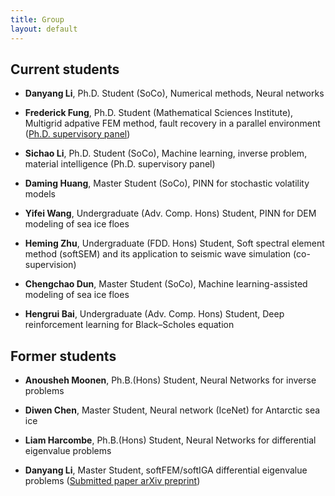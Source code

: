 ```yaml
---
title: Group
layout: default
---
```


## Current students

- **Danyang Li**, Ph.D. Student (SoCo), Numerical methods, Neural networks

- **Frederick Fung**, Ph.D. Student (Mathematical Sciences Institute), Multigrid adpative FEM method, fault recovery in a parallel environment (<u>Ph.D. supervisory panel</u>)

- **Sichao Li**, Ph.D. Student (SoCo), Machine learning, inverse problem, material intelligence (Ph.D. supervisory panel)

- **Daming Huang**, Master Student (SoCo), PINN for stochastic volatility models

- **Yifei Wang**, Undergraduate (Adv. Comp. Hons) Student, PINN for DEM modeling of sea ice floes

- **Heming Zhu**, Undergraduate (FDD. Hons) Student, Soft spectral element method (softSEM) and its application to seismic wave simulation (co-supervision)

- **Chengchao Dun**, Master Student (SoCo), Machine learning-assisted modeling of sea ice floes

- **Hengrui Bai**, Undergraduate (Adv. Comp. Hons) Student, Deep reinforcement learning for Black–Scholes equation

## Former students

- **Anousheh Moonen**, Ph.B.(Hons) Student, Neural Networks for inverse problems

- **Diwen Chen**, Master Student, Neural network (IceNet) for Antarctic sea ice

- **Liam Harcombe**, Ph.B.(Hons) Student, Neural Networks for differential eigenvalue problems

- **Danyang Li**, Master Student, softFEM/softIGA differential eigenvalue problems ([Submitted paper arXiv preprint](https://arxiv.org/abs/2210.06832))
